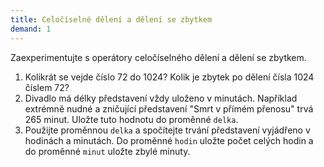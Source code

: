 ```yaml
---  
title: Celočíselné dělení a dělení se zbytkem
demand: 1
---  
```

  
Zaexperimentujte s operátory celočíselného dělení a dělení se zbytkem.

1. Kolikrát se vejde číslo 72 do 1024? Kolik je zbytek po dělení čísla 1024 číslem 72? 
2. Divadlo má délky představení vždy uloženo v minutách. Například extrémně nudné a zničující představení "Smrt v přímém přenosu" trvá 265 minut. Uložte tuto hodnotu do proměnné `delka`.
3. Použijte proměnnou `delka` a spočítejte trvání představení vyjádřeno v hodinách a minutách. Do proměnné `hodin` uložte počet celých hodin a do proměnné `minut` uložte zbylé minuty. 
